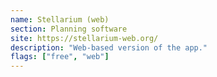 ```yaml
---
name: Stellarium (web)
section: Planning software
site: https://stellarium-web.org/
description: "Web-based version of the app."
flags: ["free", "web"]
---
```

